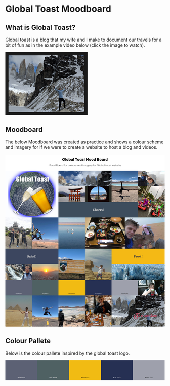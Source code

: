 # Global Toast Moodboard 

## What is Global Toast?
Global toast is a blog that my wife and I make to document our travels for a bit of fun as in the example video below (click the image to watch).

<a href="http://www.youtube.com/watch?feature=player_embedded&v=0ZCax0n9ng0t
" target="blank"><img src="./img.jpg" alt="Torres Del Paine Video" width="240" height="180" border="10" /></a>

## Moodboard

The below Moodboard was created as practice and shows a colour scheme and imagery for if we were to create a website to host a blog and videos.

![Mood Board](./Global_Toast_Mood_Board.jpg "Mood Board")

## Colour Pallete
Below is the colour pallete inspired by the global toast logo.

![Mood Board](./colour_pallete.jpg "Mood Board")